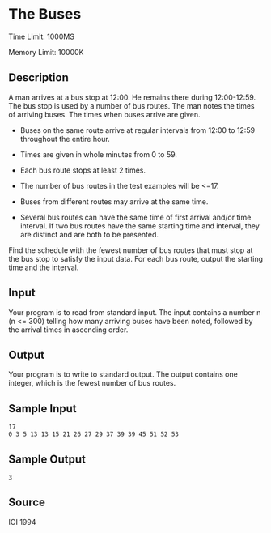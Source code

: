 # The Buses

Time Limit: 1000MS

Memory Limit: 10000K


## Description

A man arrives at a bus stop at 12:00. He remains there during 12:00-12:59. The bus stop is used by a number of bus routes. The man notes the times of arriving buses. The times when buses arrive are given.

- Buses on the same route arrive at regular intervals from 12:00 to 12:59 throughout the entire hour.

- Times are given in whole minutes from 0 to 59.

- Each bus route stops at least 2 times.

- The number of bus routes in the test examples will be <=17.

- Buses from different routes may arrive at the same time.

- Several bus routes can have the same time of first arrival and/or time interval. If two bus routes have the same starting time and interval, they are distinct and are both to be presented.

Find the schedule with the fewest number of bus routes that must stop at the bus stop to satisfy the input data. For each bus route, output the starting time and the interval.


## Input

Your program is to read from standard input. The input contains a number n (n <= 300) telling how many arriving buses have been noted, followed by the arrival times in ascending order.


## Output

Your program is to write to standard output. The output contains one integer, which is the fewest number of bus routes.


## Sample Input

```
17
0 3 5 13 13 15 21 26 27 29 37 39 39 45 51 52 53
```


## Sample Output

```
3
```


## Source

IOI 1994
